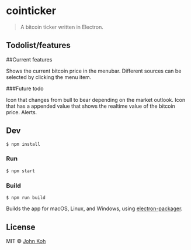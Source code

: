 # cointicker

> A bitcoin ticker written in Electron.

## Todolist/features

##Current features

Shows the current bitcoin price in the menubar. Different sources can be selected by clicking the menu item.

###Future todo

Icon that changes from bull to bear depending on the market outlook.
Icon that has a appended value that shows the realtime value of the bitcoin price.
Alerts.


## Dev

```
$ npm install
```

### Run

```
$ npm start
```

### Build

```
$ npm run build
```

Builds the app for macOS, Linux, and Windows, using [electron-packager](https://github.com/electron-userland/electron-packager).


## License

MIT © [John Koh](http://johnkoh.net)
